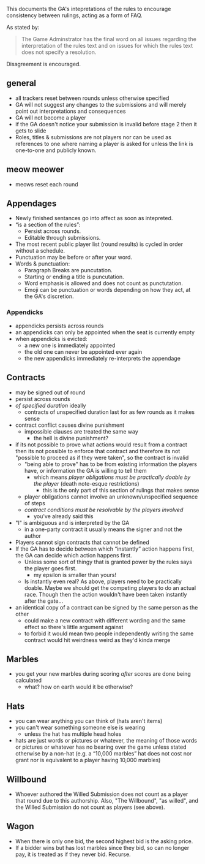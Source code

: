 This documents the GA's intepretations of the rules to encourage consistency between rulings, acting as a form of FAQ.

As stated by:
> The Game Adminstrator has the final word on all issues regarding the interpretation of the rules text and on issues for which the rules text does not specify a resolution.

Disagreement is encouraged.

## general
- all trackers reset between rounds unless otherwise specified
- GA will not suggest any changes to the submissions and will merely point out interpretations and consequences
- GA will not become a player
- if the GA doesn't notice your submission is invalid before stage 2 then it gets to slide
- Roles, titles & submissions are not players nor can be used as references to one where naming a player is asked for unless the link is one-to-one and publicly known.
  
## meow meower
- meows reset each round

## Appendages
- Newly finished sentances go into affect as soon as intepreted.
- “is a section of the rules”:
  - Persist across rounds.
  - Editable through submissions.
- The most recent public player list (round results) is cycled in order without a schedule.
- Punctuation may be before or after your word.
- Words & punctuation:
  - Paragraph Breaks are puncutation.
  - Starting or ending a title is puncutation.
  - Word emphasis is allowed and does not count as punctutation.
  - Emoji can be punctuation or words depending on how they act, at the GA's discretion.

### Appendicks
- appendicks persists across rounds
- an appendicks can only be appointed when the seat is currently empty
- when appendicks is evicted:
  - a new one is immediately appointed
  - the old one can never be appointed ever again
  - the new appendicks immediately re-interprets the appendage

## Contracts
- may be signed out of round
- persist across rounds
- *of specified duration* ideally
  - contracts of unspecified duration last for as few rounds as it makes sense
- contract conflict causes divine punishment
  - impossible clauses are treated the same way
    - the hell is divine punishment?
- if its not possible to prove what actions would result from a contract then its not possible to enforce that contract and therefore its not "possible to proceed as if they were taken", so the contract is invalid
  - "being able to prove" has to be from existing information the players have, or information the GA is willing to tell them
    - which means *player obligations must be practically doable by the player* (death note-esque restrictions)
      - this is the only part of this section of rulings that makes sense
  - player obligations cannot involve an unknown/unspecified sequence of steps
  - *contract conditions must be resolvable by the players involved*
    - you've already said this
- "I" is ambiguous and is interpreted by the GA
  - in a one-party contract it usually means the signer and not the author
- Players cannot sign contracts that cannot be defined
- If the GA has to decide between which “instantly” action happens first, the GA can decide which action happens first.
  - Unless some sort of thingy that is granted power by the rules says the player goes first.
    - my epsilon is smaller than yours!
  - Is instantly even real?  As above, players need to be practically doable.  Maybe we should get the competing players to do an actual race.  Though then the action wouldn't have been taken instantly after the gate…
- an identical copy of a contract can be signed by the same person as the other
  - could make a new contract with different wording and the same effect so there's little argument against
  - to forbid it would mean two people independently writing the same contract would hit weirdness weird as they'd kinda merge

## Marbles
- you get your new marbles during scoring *after* scores are done being calculated
  - what? how on earth would it be otherwise?

## Hats
- you can wear anything you can think of (hats aren't items)
- you can't wear something someone else is wearing
  - unless the hat has multiple head holes
- hats are just words or pictures or whatever, the meaning of those words or pictures or whatever has no bearing over the game unless stated otherwise by a non-hat (e.g. a “10,000 marbles” hat does not cost nor grant nor is equivalent to a player having 10,000 marbles)

## Willbound
- Whoever authored the Willed Submission does not count as a player that round due to this authorship.  Also, "The Willbound", "as willed", and the Willed Submission do not count as players (see above).

## Wagon
- When there is only one bid, the second highest bid is the asking price.
- If a bidder wins but has lost marbles since they bid, so can no longer pay, it is treated as if they never bid.  Recurse.

